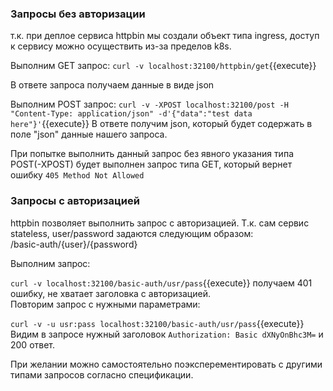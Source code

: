 ### Запросы без авторизации
т.к. при деплое сервиса httpbin мы создали объект типа ingress, доступ к сервису можно осуществить из-за пределов k8s.  

Выполним GET запрос:
`curl -v localhost:32100/httpbin/get`{{execute}}

В ответе запроса получаем данные в виде json

Выполним POST запрос:
`curl -v -XPOST localhost:32100/post -H "Content-Type: application/json" -d'{"data":"test data here"}'`{{execute}}
В ответе получим json, который будет содержать в поле "json" данные нашего запроса.

При попытке выполнить данный запрос без явного указания типа POST(-XPOST) будет выполнен запрос типа GET, который вернет ошибку `405 Method Not Allowed`

### Запросы с авторизацией

 httpbin позволяет выполнить запрос с авторизацией. Т.к. сам сервис stateless, user/password задаются следующим образом:  
 /basic-auth/{user}/{password}  

 Выполним запрос:

`curl -v localhost:32100/basic-auth/usr/pass`{{execute}}
получаем 401 ошибку, не хватает заголовка с авторизацией.  
Повторим запрос с нужными параметрами:

`curl -v -u usr:pass localhost:32100/basic-auth/usr/pass`{{execute}}
Видим в запросе нужный заголовок  `Authorization: Basic dXNyOnBhc3M=` и 200 ответ.  

При желании можно самостоятельно поэксперементировать с другими типами запросов согласно спецификации.